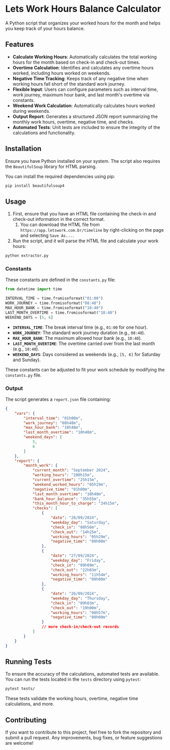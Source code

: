 # Lets Work Hours Balance Calculator

A Python script that organizes your worked hours for the month and helps you keep track of your hours balance.

## Features

- **Calculate Working Hours**: Automatically calculates the total working hours for the month based on check-in and check-out times.
- **Overtime Calculation**: Identifies and calculates any overtime hours worked, including hours worked on weekends.
- **Negative Time Tracking**: Keeps track of any negative time when working hours fall short of the standard work journey.
- **Flexible Input**: Users can configure parameters such as interval time, work journey, maximum hour bank, and last month's overtime via constants.
- **Weekend Work Calculation**: Automatically calculates hours worked during weekends.
- **Output Report**: Generates a structured JSON report summarizing the monthly work hours, overtime, negative time, and checks.
- **Automated Tests**: Unit tests are included to ensure the integrity of the calculations and functionality.

## Installation

Ensure you have Python installed on your system. The script also requires the `BeautifulSoup` library for HTML parsing.

You can install the required dependencies using pip:

```bash
pip install beautifulsoup4
```

## Usage

1. First, ensure that you have an HTML file containing the check-in and check-out information in the correct format.
   1. You can download the HTML file from `https://app.letswork.com.br/timeline` by right-clicking on the page and selecting `Save As...`.
2. Run the script, and it will parse the HTML file and calculate your work hours:

```bash
python extractor.py
```

### Constants

These constants are defined in the `constants.py` file:

```python
from datetime import time

INTERVAL_TIME = time.fromisoformat("01:00")
WORK_JOURNEY = time.fromisoformat("08:48")
MAX_HOUR_BANK = time.fromisoformat("10:40")
LAST_MONTH_OVERTIME = time.fromisoformat("10:40")
WEEKEND_DAYS = [5, 6]
```

- **`INTERVAL_TIME`**: The break interval time (e.g., `01:00` for one hour).
- **`WORK_JOURNEY`**: The standard work journey duration (e.g., `08:48`).
- **`MAX_HOUR_BANK`**: The maximum allowed hour bank (e.g., `10:40`).
- **`LAST_MONTH_OVERTIME`**: The overtime carried over from the last month (e.g., `10:40`).
- **`WEEKEND_DAYS`**: Days considered as weekends (e.g., `[5, 6]` for Saturday and Sunday).

These constants can be adjusted to fit your work schedule by modifying the `constants.py` file.

### Output

The script generates a `report.json` file containing:

```json
{
    "vars": {
        "interval_time": "01h00m",
        "work_journey": "08h48m",
        "max_hour_bank": "10h40m",
        "last_month_overtime": "10h40m",
        "weekend_days": [
            5,
            6
        ]
    },
    "report": {
        "month_work": {
            "current_month": "September 2024",
            "working_hours": "200h15m",
            "current_overtime": "25h15m",
            "weekend_worked_hours": "05h29m",
            "negative_time": "01h00m",
            "last_month_overtime": "10h40m",
            "bank_hour_balance": "35h55m",
            "this_month_hour_to_charge": "24h15m",
            "checks": [
                {
                    "date": "28/09/2024",
                    "weekday_day": "Saturday",
                    "check_in": "08h56m",
                    "check_out": "14h25m",
                    "working_hours": "05h29m",
                    "negative_time": "00h00m"
                },
                {
                    "date": "27/09/2024",
                    "weekday_day": "Friday",
                    "check_in": "09h09m",
                    "check_out": "22h03m",
                    "working_hours": "11h54m",
                    "negative_time": "00h00m"
                },
                {
                    "date": "26/09/2024",
                    "weekday_day": "Thursday",
                    "check_in": "09h03m",
                    "check_out": "19h00m",
                    "working_hours": "08h57m",
                    "negative_time": "00h00m"
                }
                // more check-in/check-out records
            ]
        }
    }
}
```

## Running Tests

To ensure the accuracy of the calculations, automated tests are available. You can run the tests located in the `tests` directory using `pytest`:

```bash
pytest tests/
```

These tests validate the working hours, overtime, negative time calculations, and more.

## Contributing

If you want to contribute to this project, feel free to fork the repository and submit a pull request. Any improvements, bug fixes, or feature suggestions are welcome!
